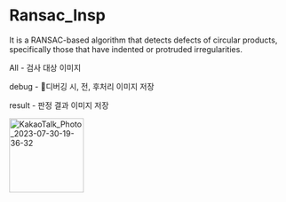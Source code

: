 # Ransac_Insp

It is a RANSAC-based algorithm that detects defects of circular products, specifically those that have indented or protruded irregularities.

All - 검사 대상 이미지

debug - 디버깅 시, 전, 후처리 이미지 저장

result - 판정 결과 이미지 저장

<img width="134" alt="KakaoTalk_Photo_2023-07-30-19-36-32" src="https://github.com/CVKim/Ransac_Insp/assets/90014998/9b4fc522-f766-402b-a2b3-aa9a30800923">
